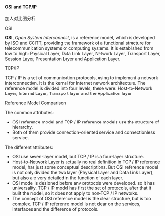 #### OSI and TCP/IP

加人对比图分析  

OSI  

**OSI**, _Open System Interconnect_, is a reference model, which is developed by ISO and CCITT, providing the framework of a functional structure for telecommunication systems or computing systems. It is established from low to high: Physical Layer, Data Link Layer, Network Layer, Transport Layer, Session Layer, Presentation Layer and Application Layer.  

TCP/IP  

TCP / IP is a set of communication protocols, using to implement a network interconnection. It is the kernel for Internet network architecture. The reference model is divided into four levels, these were: Host-to-Network Layer, Internet Layer, Transport layer and the Application layer.  

Reference Model Comparison  

The common attributes:  
*	OSI reference model and TCP / IP reference models use the structure of hierarchy.  
*	Both of them provide connection-oriented service and connectionless service.  

The different attributes:  
*	OSI use seven-layer model, but TCP / IP is a four-layer structure.  
*	Host-to-Network Layer is actually no real definition in TCP / IP reference model, has just some conceptual descriptions. But OSI reference model is not only divided the two layer (Physical Layer and Data Link Layer), but also are very detailed in the function of each layer.  
*	OSI model is designed before any protocols were developed, so it has universality. TCP / IP model has first the set of protocols, after that it built the model, so it does not apply to non-TCP / IP networks.  
*	The concept of OSI reference model is the clear structure, but is too complex. TCP / IP reference model is not clear on the services, interfaces and the difference of protocols.  




